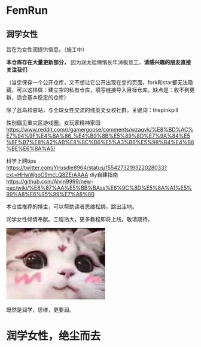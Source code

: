 # FemRun
## 润学女性
旨在为女性润提供信息。（施工中）

**本仓库存在大量更新部分，** 因为润太祖懒惰长年消极怠工，**请感兴趣的朋友直接关注我们**

（当您保存一个公开仓库，又不想让它公开出现在您的页面，fork和star都无法隐藏，可以这样做：建立空的私有仓库，填写链接导入目标仓库。缺点是：收不到更新，适合基本稳定的仓库）

除了蓝鸟和睿站，与全球女性交流的纯英文女权社群，关键词：thepinkpill

性别偏见重灾区游戏圈，女玩家精神家园 https://www.reddit.com/r/gamergoose/comments/wzaqvk/%E8%BD%AC%E7%94%9F%E4%BA%86_%E4%B9%8B%E5%89%8D%E7%9A%84%E5%8F%B7%E8%A2%AB%E8%8C%B6%E5%A3%B6%E5%98%B4%E4%B8%BE%E6%8A%A5/

科学上网tips https://twitter.com/Yirusdie8964/status/1554273219322028033?cxt=HHwWgoC9mcLQ8ZErAAAA diy自建指南
 https://github.com/Alvin9999/new-pac/wiki/%E8%87%AA%E5%BB%BAss%E6%9C%8D%E5%8A%A1%E5%99%A8%E6%95%99%E7%A8%8B 
 
本仓库推荐的博主，可以帮助读者思维松绑，跳出洼地。

润学女性倾情奉献。工程浩大，更多教程即将上线，敬请期待。

![](https://github.com/FemRun/cat/blob/main/download.jpg)

既然是润学，思维，更要润。

# 润学女性，绝尘而去
